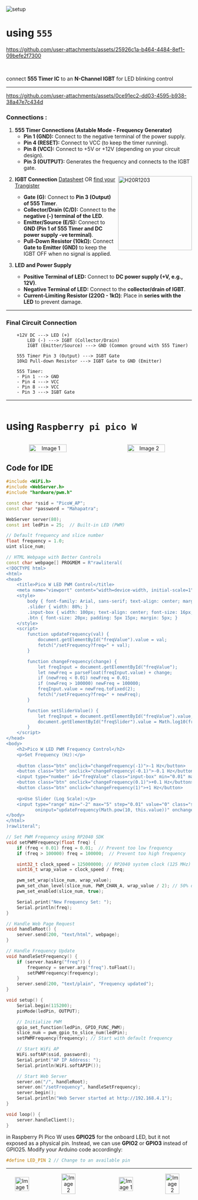 ![setup](https://github.com/user-attachments/assets/7905fc08-8ef0-45a2-9316-96fbf5f3ebdf)

# using `555`

https://github.com/user-attachments/assets/25926c1a-b464-4484-8ef1-09befe2f7300

</br>

connect **555 Timer IC** to an **N-Channel IGBT** for LED blinking control

---

https://github.com/user-attachments/assets/0ce91ec2-dd03-4595-b938-38a47e7c434d

### **Connections :**
1. **555 Timer Connections (Astable Mode - Frequency Generator)**
   - **Pin 1 (GND):** Connect to the negative terminal of the power supply.
   - **Pin 4 (RESET):** Connect to VCC (to keep the timer running).
   - **Pin 8 (VCC):** Connect to +5V or +12V (depending on your circuit design).
   - **Pin 3 (OUTPUT):** Generates the frequency and connects to the IGBT gate.

[<img align="right" alt="H20R1203" width="200" src="https://github.com/user-attachments/assets/1829c1b2-4a09-46a0-af8c-f6b18c0fd553">](https://www.datasheetmeta.com/search.php?q=H20R1203)

2. **IGBT Connection** [Datasheet](https://www.datasheetcafe.com/search/pdf.php?query=H20R1203#gsc.tab=0) OR [find your Trangister](https://alltransistors.com/)
   - **Gate (G):** Connect to **Pin 3 (Output) of 555 Timer**.
   - **Collector/Drain (C/D):** Connect to the **negative (-) terminal of the LED**.
   - **Emitter/Source (E/S):** Connect to **GND (Pin 1 of 555 Timer and DC power supply -ve terminal)**.
   - **Pull-Down Resistor (10kΩ):** Connect **Gate to Emitter (GND)** to keep the IGBT OFF when no signal is applied.

3. **LED and Power Supply**
   - **Positive Terminal of LED:** Connect to **DC power supply (+V, e.g., 12V)**.
   - **Negative Terminal of LED:** Connect to the **collector/drain of IGBT**.
   - **Current-Limiting Resistor (220Ω - 1kΩ)**: Place in **series with the LED** to prevent damage.

---

### **Final Circuit Connection**
```
    +12V DC ---> LED (+)
        LED (-) ---> IGBT (Collector/Drain)
        IGBT (Emitter/Source) ---> GND (Common ground with 555 Timer)
    
    555 Timer Pin 3 (Output) ---> IGBT Gate
    10kΩ Pull-down Resistor ---> IGBT Gate to GND (Emitter)

    555 Timer:
    - Pin 1 ---> GND
    - Pin 4 ---> VCC
    - Pin 8 ---> VCC
    - Pin 3 ---> IGBT Gate
```

---

<div style='display:flex; align-items:center; gap: 30px;' align='center'>
    
# using `Raspberry pi pico W`
</div>

<p style='display:flex; align-items:center; gap: 30px;' align='center'>
  <img src="https://github.com/user-attachments/assets/9449ad5b-d688-48a0-b950-517d9ac1545c" href="https://github.com/akashdip2001/NAS-with-ESP32/blob/main/RaspberryPi.md" alt="Image 1" width="45%" style="margin-right: 10px;"/>
  <img src="https://github.com/user-attachments/assets/4f6a7467-ce01-4dea-81b5-e70e241b0158" href="https://github.com/akashdip2001/Remote-LED-Blink" alt="Image 2" width="45%" style="margin-right: 10px;"/>
</p>

## Code for IDE

```cpp
#include <WiFi.h>
#include <WebServer.h>
#include "hardware/pwm.h"

const char *ssid = "PicoW_AP";
const char *password = "Mahapatra";

WebServer server(80);
const int ledPin = 25;  // Built-in LED (PWM)

// Default frequency and slice number
float frequency = 1.0;
uint slice_num;

// HTML Webpage with Better Controls
const char webpage[] PROGMEM = R"rawliteral(
<!DOCTYPE html>
<html>
<head>
    <title>Pico W LED PWM Control</title>
    <meta name="viewport" content="width=device-width, initial-scale=1">
    <style>
        body { font-family: Arial, sans-serif; text-align: center; margin: 20px; }
        .slider { width: 80%; }
        .input-box { width: 100px; text-align: center; font-size: 16px; }
        .btn { font-size: 20px; padding: 5px 15px; margin: 5px; }
    </style>
    <script>
        function updateFrequency(val) {
            document.getElementById("freqValue").value = val;
            fetch("/setFrequency?freq=" + val);
        }

        function changeFrequency(change) {
            let freqInput = document.getElementById("freqValue");
            let newFreq = parseFloat(freqInput.value) + change;
            if (newFreq < 0.01) newFreq = 0.01;
            if (newFreq > 100000) newFreq = 100000;
            freqInput.value = newFreq.toFixed(2);
            fetch("/setFrequency?freq=" + newFreq);
        }

        function setSliderValue() {
            let freqInput = document.getElementById("freqValue").value;
            document.getElementById("freqSlider").value = Math.log10(freqInput);
        }
    </script>
</head>
<body>
    <h2>Pico W LED PWM Frequency Control</h2>
    <p>Set Frequency (Hz):</p>
    
    <button class="btn" onclick="changeFrequency(-1)">-1 Hz</button>
    <button class="btn" onclick="changeFrequency(-0.1)">-0.1 Hz</button>
    <input type="number" id="freqValue" class="input-box" min="0.01" max="100000" step="0.01" value="1" oninput="updateFrequency(this.value)">
    <button class="btn" onclick="changeFrequency(0.1)">+0.1 Hz</button>
    <button class="btn" onclick="changeFrequency(1)">+1 Hz</button>
    
    <p>Use Slider (Log Scale):</p>
    <input type="range" min="-2" max="5" step="0.01" value="0" class="slider" id="freqSlider" 
           oninput="updateFrequency(Math.pow(10, this.value))" onchange="setSliderValue()">
</body>
</html>
)rawliteral";

// Set PWM Frequency using RP2040 SDK
void setPWMFrequency(float freq) {
    if (freq < 0.01) freq = 0.01;  // Prevent too low frequency
    if (freq > 100000) freq = 100000;  // Prevent too high frequency

    uint32_t clock_speed = 125000000; // RP2040 system clock (125 MHz)
    uint16_t wrap_value = clock_speed / freq;

    pwm_set_wrap(slice_num, wrap_value);
    pwm_set_chan_level(slice_num, PWM_CHAN_A, wrap_value / 2); // 50% duty cycle
    pwm_set_enabled(slice_num, true);

    Serial.print("New Frequency Set: ");
    Serial.println(freq);
}

// Handle Web Page Request
void handleRoot() {
    server.send(200, "text/html", webpage);
}

// Handle Frequency Update
void handleSetFrequency() {
    if (server.hasArg("freq")) {
        frequency = server.arg("freq").toFloat();
        setPWMFrequency(frequency);
    }
    server.send(200, "text/plain", "Frequency updated");
}

void setup() {
    Serial.begin(115200);
    pinMode(ledPin, OUTPUT);

    // Initialize PWM
    gpio_set_function(ledPin, GPIO_FUNC_PWM);
    slice_num = pwm_gpio_to_slice_num(ledPin);
    setPWMFrequency(frequency); // Start with default frequency

    // Start WiFi AP
    WiFi.softAP(ssid, password);
    Serial.print("AP IP Address: ");
    Serial.println(WiFi.softAPIP());

    // Start Web Server
    server.on("/", handleRoot);
    server.on("/setFrequency", handleSetFrequency);
    server.begin();
    Serial.println("Web Server started at http://192.168.4.1");
}

void loop() {
    server.handleClient();
}

```

in Raspberry Pi Pico W uses **GPIO25** for the onboard LED, but it not exposed as a physical pin. Instead, we can use **GPIO2** or **GPIO3** instead of GPIO25. Modify your Arduino code accordingly:

```cpp
#define LED_PIN 2 // Change to an available pin
```

---

<p style='display:flex; align-items:center; gap: 30px;' align='center'>
  <img src="https://github.com/user-attachments/assets/c0e8ecba-8c78-4ed4-b892-43ecb128b9ef" alt="Image 1" width="45%" style="margin-right: 10px;"/>
  <img src="https://github.com/user-attachments/assets/5b60a0ed-3ec5-4e56-812d-d64969616d2a" alt="Image 2" width="45%" style="margin-right: 10px;"/>
  </br>
  <img src="https://github.com/user-attachments/assets/74e70d85-9391-4a46-8b6d-e95415c9f104" alt="Image 1" width="45%" style="margin-right: 10px;"/>
  <img src="https://github.com/user-attachments/assets/81ada3d8-4fe4-48a1-9e6d-68c55f0e7073" alt="Image 2" width="45%" style="margin-right: 10px;"/>
</p>
